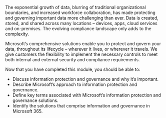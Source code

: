 The exponential growth of data, blurring of traditional organizational boundaries, and increased workforce collaboration, has made protecting and governing important data more challenging than ever. Data is created, stored, and shared across many locations – devices, apps, cloud services and on-premises. The evolving compliance landscape only adds to the complexity. 

Microsoft’s comprehensive solutions enable you to protect and govern your data, throughout its lifecycle – wherever it lives, or wherever it travels. We give customers the flexibility to implement the necessary controls to meet both internal and external security and compliance requirements.

Now that you have completed this module, you should be able to:
 -	Discuss information protection and governance and why it’s important.
 - 	Describe Microsoft’s approach to information protection and governance.
 - 	Define key terms associated with Microsoft’s information protection and governance solutions.
 - 	Identify the solutions that comprise information and governance in Microsoft 365.
